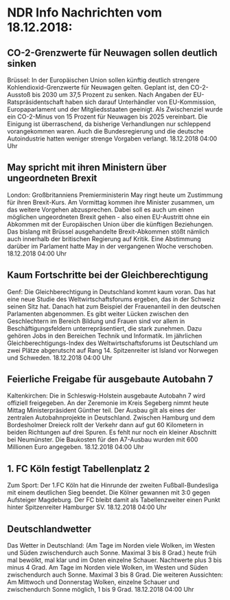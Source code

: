 # NDR Info Nachrichten vom 18.12.2018:


## CO-2-Grenzwerte für Neuwagen sollen deutlich sinken
Brüssel: In der Europäischen Union sollen künftig deutlich strengere Kohlendioxid-Grenzwerte für Neuwagen gelten. Geplant ist, den CO-2-Ausstoß bis 2030 um 37,5 Prozent zu senken. Nach Angaben der EU-Ratspräsidentschaft haben sich darauf Unterhändler von EU-Kommission, Europaparlament und der Mitgliedsstaaten geeinigt. Als Zwischenziel wurde ein CO-2-Minus von 15 Prozent für Neuwagen bis 2025 vereinbart. Die Einigung ist überraschend, da bisherige Verhandlungen nur schleppend vorangekommen waren. Auch die Bundesregierung und die deutsche Autoindustrie hatten weniger strenge Vorgaben verlangt. 18.12.2018 04:00 Uhr 

## May spricht mit ihren Ministern über ungeordneten Brexit
London: Großbritanniens Premierministerin May ringt heute um Zustimmung für ihren Brexit-Kurs. Am Vormittag kommen ihre Minister zusammen, um das weitere Vorgehen abzusprechen. Dabei soll es auch um einen möglichen ungeordneten Brexit gehen - also einen EU-Austritt ohne ein Abkommen mit der Europäischen Union über die künftigen Beziehungen. Das bislang mit Brüssel ausgehandelte Brexit-Abkommen stößt nämlich auch innerhalb der britischen Regierung auf Kritik. Eine Abstimmung darüber im Parlament hatte May in der vergangenen Woche verschoben. 18.12.2018 04:00 Uhr 

## Kaum Fortschritte bei der Gleichberechtigung
Genf:	Die Gleichberechtigung in Deutschland kommt kaum voran. Das hat eine neue Studie des Weltwirtschaftsforums ergeben, das in der Schweiz seinen Sitz hat. Danach hat zum Beispiel der Frauenanteil in den deutschen Parlamenten abgenommen. Es gibt weiter Lücken zwischen den Geschlechtern im Bereich Bildung und Frauen sind vor allem in Beschäftigungsfeldern unterrepräsentiert, die stark zunehmen. Dazu gehören Jobs in den Bereichen Technik und Informatik. Im jährlichen Gleichberechtigungs-Index des Weltwirtschaftsforums ist Deutschland um zwei Plätze abgerutscht auf Rang 14. Spitzenreiter ist Island vor Norwegen und Schweden. 18.12.2018 04:00 Uhr 

## Feierliche Freigabe für ausgebaute Autobahn 7
Kaltenkirchen:	Die in Schleswig-Holstein ausgebaute Autobahn 7 wird offiziell freigegeben. An der Zeremonie im Kreis Segeberg nimmt heute Mittag Ministerpräsident Günther teil. Der Ausbau gilt als eines der zentralen Autobahnprojekte in Deutschland. Zwischen Hamburg und dem Bordesholmer Dreieck rollt der Verkehr dann auf gut 60 Kilometern in beiden Richtungen auf drei Spuren. Es fehlt nur noch ein kleiner Abschnitt bei Neumünster. Die Baukosten für den A7-Ausbau wurden mit 600 Millionen Euro angegeben. 18.12.2018 04:00 Uhr 

## 1. FC Köln festigt Tabellenplatz 2
Zum Sport: Der 1.FC Köln hat die Hinrunde der zweiten Fußball-Bundesliga mit einem deutlichen Sieg beendet. Die Kölner gewannen mit 3:0 gegen Aufsteiger Magdeburg. Der FC bleibt damit als Tabellenzweiter einen Punkt hinter Spitzenreiter Hamburger SV. 18.12.2018 04:00 Uhr 

## Deutschlandwetter
Das Wetter in Deutschland:
(Am Tage im Norden viele Wolken, im Westen und Süden zwischendurch auch Sonne. Maximal 3 bis 8 Grad.) heute früh mal bewölkt, mal klar und im Osten einzelne Schauer. Nachtwerte plus 3 bis minus 4 Grad. Am Tage im Norden viele Wolken, im Westen und Süden zwischendurch auch Sonne. Maximal 3 bis 8 Grad. Die weiteren Aussichten: Am Mittwoch und Donnerstag Wolken, einzelne Schauer und zwischendurch Sonne möglich, 1 bis 9 Grad. 18.12.2018 04:00 Uhr 
